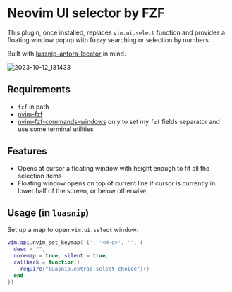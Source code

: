 # Neovim UI selector by FZF

This plugin, once installed, replaces `vim.ui.select` function and provides
a floating window popup with fuzzy searching or selection by numbers.

Built with
[luasnip-antora-locator](https://github.com/cpkio/luasnip-antora-locator) in
mind.

![2023-10-12_181433](https://github.com/cpkio/nvim-fzf-ui-select/assets/1917113/13291fbd-341c-4cf2-9a40-6c089474e306)

## Requirements

* `fzf` in path
* [nvim-fzf](https://github.com/vijaymarupudi/nvim-fzf)
* [nvim-fzf-commands-windows](https://github.com/cpkio/nvim-fzf-commands-win)
  only to set my `fzf` fields separator and use some terminal utilities

## Features

* Opens at cursor a floating window with height enough to fit all the selection items
* Floating window opens on top of current line if cursor is currently in lower
  half of the screen, or below otherwise

## Usage (in `luasnip`)

Set up a map to open `vim.ui.select` window:

```lua
vim.api.nvim_set_keymap('i', '<M-o>', '', {
  desc = "",
  noremap = true, silent = true,
  callback = function()
    require("luasnip.extras.select_choice")()
  end
})
```
